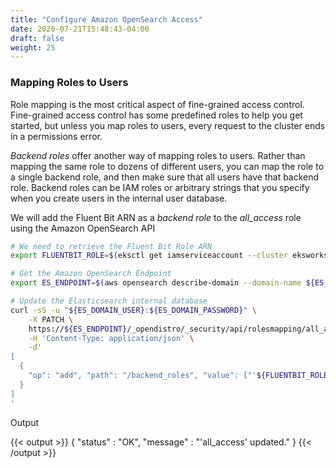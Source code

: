 ```yaml
---
title: "Configure Amazon OpenSearch Access"
date: 2020-07-21T15:48:43-04:00
draft: false
weight: 25
---
```


### Mapping Roles to Users

Role mapping is the most critical aspect of fine-grained access control. Fine-grained access control has some predefined roles to help you get started, but unless you map roles to users, every request to the cluster ends in a permissions error.

_Backend roles_ offer another way of mapping roles to users. Rather than mapping the same role to dozens of different users, you can map the role to a single backend role, and then make sure that all users have that backend role. Backend roles can be IAM roles or arbitrary strings that you specify when you create users in the internal user database.

We will add the Fluent Bit ARN as a _backend role_ to the _all\_access_ role using the Amazon OpenSearch API

```bash
# We need to retrieve the Fluent Bit Role ARN
export FLUENTBIT_ROLE=$(eksctl get iamserviceaccount --cluster eksworkshop-eksctl --namespace logging -o json | jq '.[].status.roleARN' -r)

# Get the Amazon OpenSearch Endpoint
export ES_ENDPOINT=$(aws opensearch describe-domain --domain-name ${ES_DOMAIN_NAME} --output text --query "DomainStatus.Endpoint")

# Update the Elasticsearch internal database
curl -sS -u "${ES_DOMAIN_USER}:${ES_DOMAIN_PASSWORD}" \
    -X PATCH \
    https://${ES_ENDPOINT}/_opendistro/_security/api/rolesmapping/all_access?pretty \
    -H 'Content-Type: application/json' \
    -d'
[
  {
    "op": "add", "path": "/backend_roles", "value": ["'${FLUENTBIT_ROLE}'"]
  }
]
'
```

Output

{{< output >}}
{
  "status" : "OK",
  "message" : "'all_access' updated."
}
{{< /output >}}
